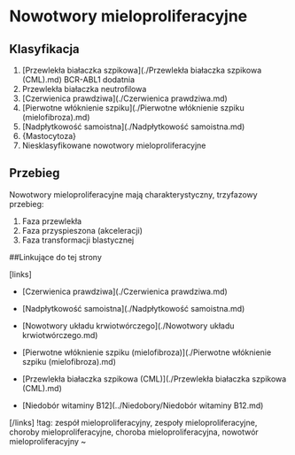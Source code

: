 # Nowotwory mieloproliferacyjne

## Klasyfikacja

1. [Przewlekła białaczka szpikowa](./Przewlekła białaczka szpikowa (CML).md) BCR-ABL1 dodatnia
2. Przewlekła białaczka neutrofilowa
3. [Czerwienica prawdziwa](./Czerwienica prawdziwa.md)
4. [Pierwotne włóknienie szpiku](./Pierwotne włóknienie szpiku (mielofibroza).md)
5. [Nadpłytkowość samoistna](./Nadpłytkowość samoistna.md)
6. {Mastocytoza}
7. Niesklasyfikowane nowotwory mieloproliferacyjne




## Przebieg

Nowotwory mieloproliferacyjne mają charakterystyczny, trzyfazowy przebieg:

1. Faza przewlekła
2. Faza przyspieszona (akceleracji)
3. Faza transformacji blastycznej



##Linkujące do tej strony

[links]

- [Czerwienica prawdziwa](./Czerwienica prawdziwa.md)

- [Nadpłytkowość samoistna](./Nadpłytkowość samoistna.md)

- [Nowotwory układu krwiotwórczego](./Nowotwory układu krwiotwórczego.md)

- [Pierwotne włóknienie szpiku (mielofibroza)](./Pierwotne włóknienie szpiku (mielofibroza).md)

- [Przewlekła białaczka szpikowa (CML)](./Przewlekła białaczka szpikowa (CML).md)

- [Niedobór witaminy B12](../Niedobory/Niedobór witaminy B12.md)


[/links]
!tag: zespół mieloproliferacyjny, zespoły mieloproliferacyjne, choroby mieloproliferacyjne, choroba mieloproliferacyjna, nowotwór mieloproliferacyjny
~

